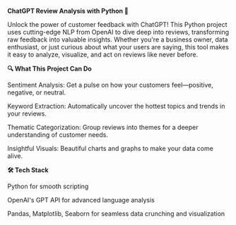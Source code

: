 **ChatGPT Review Analysis with Python 🚀**

Unlock the power of customer feedback with ChatGPT! This Python project uses cutting-edge NLP from OpenAI to dive deep into reviews, transforming raw feedback into valuable insights. Whether you're a business owner, data enthusiast, or just curious about what your users are saying, this tool makes it easy to analyze, visualize, and act on reviews like never before.

**🔍 What This Project Can Do**

Sentiment Analysis: Get a pulse on how your customers feel—positive, negative, or neutral.

Keyword Extraction: Automatically uncover the hottest topics and trends in your reviews.

Thematic Categorization: Group reviews into themes for a deeper understanding of customer needs.

Insightful Visuals: Beautiful charts and graphs to make your data come alive.

**🛠️ Tech Stack**

Python for smooth scripting

OpenAI's GPT API for advanced language analysis

Pandas, Matplotlib, Seaborn for seamless data crunching and visualization

